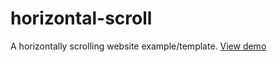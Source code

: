 # horizontal-scroll
A horizontally scrolling website example/template. 
[View demo](https://653a1bf9340b0c6e3e424514--creative-travesseiro-f47f7c.netlify.app/)
